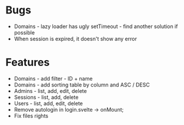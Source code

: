 # Bugs

- Domains - lazy loader has ugly setTimeout - find another solution if possible
- When session is expired, it doesn't show any error

# Features

- Domains - add filter - ID + name
- Domains - add sorting table by column and ASC / DESC
- Admins - list, add, edit, delete
- Sessions - list, add, delete
- Users - list, add, edit, delete
- Remove autologin in login.svelte -> onMount;
- Fix files rights

